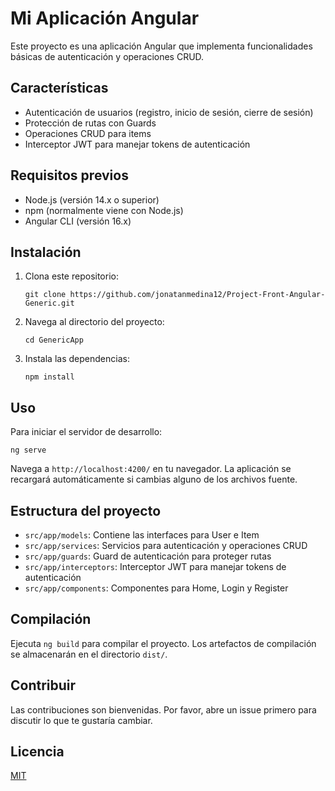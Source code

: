 # Mi Aplicación Angular

Este proyecto es una aplicación Angular que implementa funcionalidades básicas de autenticación y operaciones CRUD.

## Características

- Autenticación de usuarios (registro, inicio de sesión, cierre de sesión)
- Protección de rutas con Guards
- Operaciones CRUD para items
- Interceptor JWT para manejar tokens de autenticación

## Requisitos previos

- Node.js (versión 14.x o superior)
- npm (normalmente viene con Node.js)
- Angular CLI (versión 16.x)

## Instalación

1. Clona este repositorio:
   ```
   git clone https://github.com/jonatanmedina12/Project-Front-Angular-Generic.git
   ```

2. Navega al directorio del proyecto:
   ```
   cd GenericApp
   ```

3. Instala las dependencias:
   ```
   npm install
   ```

## Uso

Para iniciar el servidor de desarrollo:

```
ng serve
```

Navega a `http://localhost:4200/` en tu navegador. La aplicación se recargará automáticamente si cambias alguno de los archivos fuente.

## Estructura del proyecto

- `src/app/models`: Contiene las interfaces para User e Item
- `src/app/services`: Servicios para autenticación y operaciones CRUD
- `src/app/guards`: Guard de autenticación para proteger rutas
- `src/app/interceptors`: Interceptor JWT para manejar tokens de autenticación
- `src/app/components`: Componentes para Home, Login y Register

## Compilación

Ejecuta `ng build` para compilar el proyecto. Los artefactos de compilación se almacenarán en el directorio `dist/`.


## Contribuir

Las contribuciones son bienvenidas. Por favor, abre un issue primero para discutir lo que te gustaría cambiar.

## Licencia

[MIT](https://choosealicense.com/licenses/mit/)
